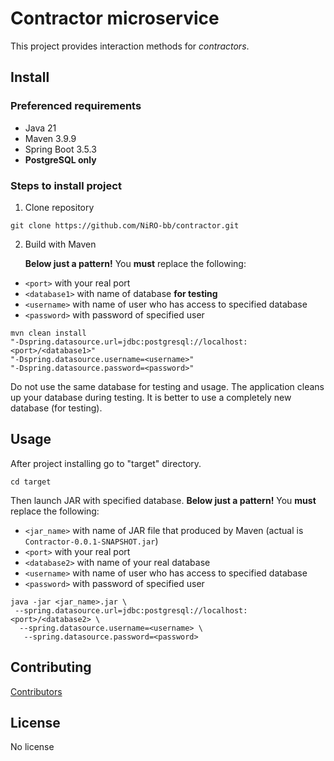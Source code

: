 # Contractor microservice
This project provides interaction methods for <i>contractors</i>.

## Install
### Preferenced requirements
* Java 21
* Maven 3.9.9
* Spring Boot 3.5.3
* <b>PostgreSQL only</b> 

### Steps to install project
1. Clone repository
```shell
git clone https://github.com/NiRO-bb/contractor.git
```
2. Build with Maven <p>
   <b>Below just a pattern!</b>
   You <b>must</b> replace the following:
* `<port>` with your real port
* `<database1>` with name of database <b>for testing</b>
* `<username>` with name of user who has access to specified database
* `<password>` with password of specified user
```shell
mvn clean install 
"-Dspring.datasource.url=jdbc:postgresql://localhost:<port>/<database1>"
"-Dspring.datasource.username=<username>" 
"-Dspring.datasource.password=<password>" 
```
Do not use the same database for testing and usage.
The application cleans up your database during testing.
It is better to use a completely new database (for testing). 

## Usage
After project installing go to "target" directory.
```shell
cd target
```
Then launch JAR with specified database.
<b>Below just a pattern!</b>
You <b>must</b> replace the following:
* `<jar_name>` with name of JAR file that produced by Maven (actual is `Contractor-0.0.1-SNAPSHOT.jar`)
* `<port>` with your real port
* `<database2>` with name of your real database
* `<username>` with name of user who has access to specified database
* `<password>` with password of specified user
```shell
java -jar <jar_name>.jar \
 --spring.datasource.url=jdbc:postgresql://localhost:<port>/<database2> \
  --spring.datasource.username=<username> \
   --spring.datasource.password=<password>
```

## Contributing
<a href="https://github.com/NiRO-bb/contractor/graphs/contributors/">Contributors</a>

## License
No license 